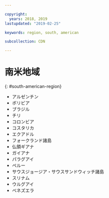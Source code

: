 ```yaml
---

copyright:
  years: 2018, 2019
lastupdated: "2019-02-25"

keywords: region, south, american

subcollection: CDN

---
```



# 南米地域
{: #south-american-region}

* アルゼンチン
* ボリビア
* ブラジル
* チリ
* コロンビア
* コスタリカ
* エクアドル
* フォークランド諸島
* 仏領ギアナ
* ガイアナ
* パラグアイ
* ペルー
* サウスジョージア・サウスサンドウィッチ諸島
* スリナム
* ウルグアイ
* ベネズエラ
